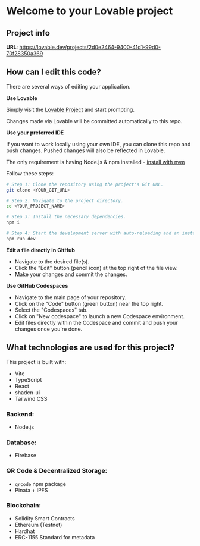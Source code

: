 # Welcome to your Lovable project

## Project info

**URL**: https://lovable.dev/projects/2d0e2464-9400-41d1-99d0-70f28350a369

## How can I edit this code?

There are several ways of editing your application.

**Use Lovable**

Simply visit the [Lovable Project](https://lovable.dev/projects/2d0e2464-9400-41d1-99d0-70f28350a369) and start prompting.

Changes made via Lovable will be committed automatically to this repo.

**Use your preferred IDE**

If you want to work locally using your own IDE, you can clone this repo and push changes. Pushed changes will also be reflected in Lovable.

The only requirement is having Node.js & npm installed - [install with nvm](https://github.com/nvm-sh/nvm#installing-and-updating)

Follow these steps:

```sh
# Step 1: Clone the repository using the project's Git URL.
git clone <YOUR_GIT_URL>

# Step 2: Navigate to the project directory.
cd <YOUR_PROJECT_NAME>

# Step 3: Install the necessary dependencies.
npm i

# Step 4: Start the development server with auto-reloading and an instant preview.
npm run dev
```

**Edit a file directly in GitHub**

- Navigate to the desired file(s).
- Click the "Edit" button (pencil icon) at the top right of the file view.
- Make your changes and commit the changes.

**Use GitHub Codespaces**

- Navigate to the main page of your repository.
- Click on the "Code" button (green button) near the top right.
- Select the "Codespaces" tab.
- Click on "New codespace" to launch a new Codespace environment.
- Edit files directly within the Codespace and commit and push your changes once you're done.

## What technologies are used for this project?

This project is built with:

- Vite
- TypeScript
- React
- shadcn-ui
- Tailwind CSS

###  Backend:
- Node.js  

### Database: 
- Firebase   

###  QR Code & Decentralized Storage: 
- `qrcode` npm package  
- Pinata + IPFS  

###  Blockchain: 
- Solidity Smart Contracts  
- Ethereum (Testnet)  
- Hardhat  
- ERC-1155 Standard for metadata